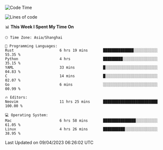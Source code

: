 <!--START_SECTION:waka-->
![Code Time](http://img.shields.io/badge/Code%20Time-1%2C283%20hrs%207%20mins-blue)

![Lines of code](https://img.shields.io/badge/From%20Hello%20World%20I%27ve%20Written-252.7%20thousand%20lines%20of%20code-blue)

📊 **This Week I Spent My Time On** 

```text
🕑︎ Time Zone: Asia/Shanghai

💬 Programming Languages: 
Rust                     6 hrs 19 mins       ██████████████░░░░░░░░░░░   55.35 % 
Python                   4 hrs               █████████░░░░░░░░░░░░░░░░   35.15 % 
YAML                     33 mins             █░░░░░░░░░░░░░░░░░░░░░░░░   04.83 % 
C                        14 mins             █░░░░░░░░░░░░░░░░░░░░░░░░   02.07 % 
Go                       6 mins              ░░░░░░░░░░░░░░░░░░░░░░░░░   00.99 % 

🔥 Editors: 
Neovim                   11 hrs 25 mins      █████████████████████████   100.00 % 

💻 Operating System: 
Mac                      6 hrs 58 mins       ███████████████░░░░░░░░░░   61.05 % 
Linux                    4 hrs 26 mins       ██████████░░░░░░░░░░░░░░░   38.95 % 
```


 Last Updated on 09/04/2023 06:26:02 UTC
<!--END_SECTION:waka-->
